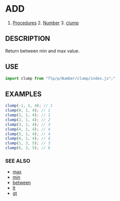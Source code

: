 # ADD

1. [Procedures](../README.md)
    2. [Number](../README.md)
        3. [clump](./README.md)

## DESCRIPTION

Return between min and max value.


## USE

```javascript
import clump from "flp/p/Number/clump/index.js";"
```

## EXAMPLES

```javascript
clump(-1, 1, 4); // 1
clump(0, 1, 4); // 1
clump(1, 1, 4); // 1
clump(2, 1, 4); // 2
clump(3, 1, 4); // 3
clump(4, 1, 4); // 4
clump(5, 1, 4); // 4
clump(6, 1, 4); // 4
clump(1, 3, 5); // 3
clump(6, 3, 5); // 6
```

### SEE ALSO

- [max](../max/README.md)
- [min](../min/README.md)
- [between](../between/README.md)
- [lt](../lt/README.md)
- [gt](../lt/README.md)
